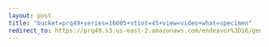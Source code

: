 ```yaml
---
layout: post
title: "bucket=prq49+series=16005+stint=45+view=video+what=specimen"
redirect_to: https://prq49.s3.us-east-2.amazonaws.com/endeavor%3D16/genomes/stage%3D0%2Bwhat%3Dgenerated/stint%3D45/series%3D16005/a%3Dgenome%2Bcriteria%3Dabundance%2Bmorph%3Dwildtype%2Bproc%3D0%2Bseries%3D16005%2Bstint%3D45%2Bthread%3D0%2Bvariation%3Dmaster%2Bext%3D.json.gz
---
```

